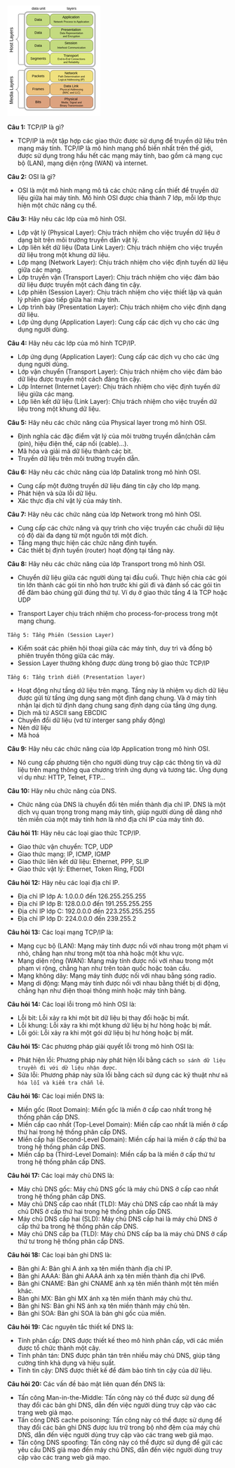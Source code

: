 ![Alt text](image-5.png)

**Câu 1:** TCP/IP là gì?
- TCP/IP là một tập hợp các giao thức được sử dụng để truyền dữ liệu trên mạng máy tính. TCP/IP là mô hình mạng phổ biến nhất trên thế giới, được sử dụng trong hầu hết các mạng máy tính, bao gồm cả mạng cục bộ (LAN), mạng diện rộng (WAN) và internet.

**Câu 2:** OSI là gì?
- OSI là một mô hình mạng mô tả các chức năng cần thiết để truyền dữ liệu giữa hai máy tính. Mô hình OSI được chia thành 7 lớp, mỗi lớp thực hiện một chức năng cụ thể.

**Câu 3:** Hãy nêu các lớp của mô hình OSI.

- Lớp vật lý (Physical Layer): Chịu trách nhiệm cho việc truyền dữ liệu ở dạng bit trên môi trường truyền dẫn vật lý.
- Lớp liên kết dữ liệu (Data Link Layer): Chịu trách nhiệm cho việc truyền dữ liệu trong một khung dữ liệu.
- Lớp mạng (Network Layer): Chịu trách nhiệm cho việc định tuyến dữ liệu giữa các mạng.
- Lớp truyền vận (Transport Layer): Chịu trách nhiệm cho việc đảm bảo dữ liệu được truyền một cách đáng tin cậy.
- Lớp phiên (Session Layer): Chịu trách nhiệm cho việc thiết lập và quản lý phiên giao tiếp giữa hai máy tính.
- Lớp trình bày (Presentation Layer): Chịu trách nhiệm cho việc định dạng dữ liệu.
- Lớp ứng dụng (Application Layer): Cung cấp các dịch vụ cho các ứng dụng người dùng.

**Câu 4:** Hãy nêu các lớp của mô hình TCP/IP.

- Lớp ứng dụng (Application Layer): Cung cấp các dịch vụ cho các ứng dụng người dùng.
- Lớp vận chuyển (Transport Layer): Chịu trách nhiệm cho việc đảm bảo dữ liệu được truyền một cách đáng tin cậy.
- Lớp Internet (Internet Layer): Chịu trách nhiệm cho việc định tuyến dữ liệu giữa các mạng.
- Lớp liên kết dữ liệu (Link Layer): Chịu trách nhiệm cho việc truyền dữ liệu trong một khung dữ liệu.

**Câu 5:** Hãy nêu các chức năng của Physical layer trong mô hình OSI.

- Định nghĩa các đặc điểm vật lý của môi trường truyền dẫn(chân cắm (pin), hiệu điện thế, cáp nối (cable)…).
- Mã hóa và giải mã dữ liệu thành các bit.
- Truyền dữ liệu trên môi trường truyền dẫn.

**Câu 6:** Hãy nêu các chức năng của lớp Datalink trong mô hình OSI.

- Cung cấp một đường truyền dữ liệu đáng tin cậy cho lớp mạng.
- Phát hiện và sửa lỗi dữ liệu.
- Xác thực địa chỉ vật lý của máy tính.

**Câu 7:** Hãy nêu các chức năng của lớp Network trong mô hình OSI.

- Cung cấp các chức năng và quy trình cho việc truyền các chuỗi dữ liệu có độ dài đa dạng từ một nguồn tới một đích. 
- Tầng mạng thực hiện các chức năng định tuyến. 
- Các thiết bị định tuyến (router) hoạt động tại tầng này.

**Câu 8:** Hãy nêu các chức năng của lớp Transport trong mô hình OSI.

- Chuyển dữ liệu giữa các người dùng tại đầu cuối. Thực hiện chia các gói tin lớn thành các gói tin nhỏ hơn trước khi gửi đi và đánh số các gói tin để đảm bảo chúng gửi đúng thứ tự. Ví dụ ở giao thức tầng 4 là TCP hoặc UDP

- Transport Layer chịu trách nhiệm cho process-for-process trong một mạng chung.

`Tầng 5: Tầng Phiên (Session Layer)`
- Kiểm soát các phiên hội thoại giữa các máy tính, duy trì và đồng bộ phiên truyền thông giữa các máy. 
- Session Layer thường không được dùng trong bộ giao thức TCP/IP

`Tầng 6: Tầng trình diễn (Presentation layer)`
- Hoạt động như tầng dữ liệu trên mạng. Tầng này là nhiệm vụ dịch dữ liệu được gửi từ tầng ứng dụng sang một định dạng chung. Và ở máy tính nhận lại dịch từ định dạng chung sang định dạng của tầng ứng dụng. 
-	Dịch mã từ ASCII sang EBCDIC
-	Chuyển đổi dữ liệu (vd từ interger sang phẩy động)
-	Nén dữ liệu
-	Mã hoá

**Câu 9:** Hãy nêu các chức năng của lớp Application trong mô hình OSI.

- Nó cung cấp phương tiện cho người dùng truy cập các thông tin và dữ liệu trên mạng thông qua chương trình ứng dụng và tương tác. Ứng dụng ví dụ như: HTTP, Telnet, FTP…

**Câu 10:** Hãy nêu chức năng của DNS.
- Chức năng của DNS là chuyển đổi tên miền thành địa chỉ IP. DNS là một dịch vụ quan trọng trong mạng máy tính, giúp người dùng dễ dàng nhớ tên miền của một máy tính hơn là nhớ địa chỉ IP của máy tính đó.

**Câu hỏi 11:** Hãy nêu các loại giao thức TCP/IP.
- Giao thức vận chuyển: TCP, UDP
- Giao thức mạng: IP, ICMP, IGMP
- Giao thức liên kết dữ liệu: Ethernet, PPP, SLIP
- Giao thức vật lý: Ethernet, Token Ring, FDDI

**Câu hỏi 12:** Hãy nêu các loại địa chỉ IP.

- Địa chỉ IP lớp A: 1.0.0.0 đến 126.255.255.255
- Địa chỉ IP lớp B: 128.0.0.0 đến 191.255.255.255
- Địa chỉ IP lớp C: 192.0.0.0 đến 223.255.255.255
- Địa chỉ IP lớp D: 224.0.0.0 đến 239.255.2

**Câu hỏi 13:** Các loại mạng TCP/IP là:

* Mạng cục bộ (LAN): Mạng máy tính được nối với nhau trong một phạm vi nhỏ, chẳng hạn như trong một tòa nhà hoặc một khu vực.
* Mạng diện rộng (WAN): Mạng máy tính được nối với nhau trong một phạm vi rộng, chẳng hạn như trên toàn quốc hoặc toàn cầu.
* Mạng không dây: Mạng máy tính được nối với nhau bằng sóng radio.
* Mạng di động: Mạng máy tính được nối với nhau bằng thiết bị di động, chẳng hạn như điện thoại thông minh hoặc máy tính bảng.

**Câu hỏi 14:** Các loại lỗi trong mô hình OSI là:

* Lỗi bit: Lỗi xảy ra khi một bit dữ liệu bị thay đổi hoặc bị mất.
* Lỗi khung: Lỗi xảy ra khi một khung dữ liệu bị hư hỏng hoặc bị mất.
* Lỗi gói: Lỗi xảy ra khi một gói dữ liệu bị hư hỏng hoặc bị mất.

**Câu hỏi 15:** Các phương pháp giải quyết lỗi trong mô hình OSI là:

* Phát hiện lỗi: Phương pháp này phát hiện lỗi bằng cách `so sánh dữ liệu truyền đi với dữ liệu nhận được`.
* Sửa lỗi: Phương pháp này sửa lỗi bằng cách sử dụng các kỹ thuật như `mã hóa lỗi và kiểm tra chẵn lẻ`.

**Câu hỏi 16:** Các loại miền DNS là:

* Miền gốc (Root Domain): Miền gốc là miền ở cấp cao nhất trong hệ thống phân cấp DNS.
* Miền cấp cao nhất (Top-Level Domain): Miền cấp cao nhất là miền ở cấp thứ hai trong hệ thống phân cấp DNS.
* Miền cấp hai (Second-Level Domain): Miền cấp hai là miền ở cấp thứ ba trong hệ thống phân cấp DNS.
* Miền cấp ba (Third-Level Domain): Miền cấp ba là miền ở cấp thứ tư trong hệ thống phân cấp DNS.

**Câu hỏi 17:** Các loại máy chủ DNS là:

* Máy chủ DNS gốc: Máy chủ DNS gốc là máy chủ DNS ở cấp cao nhất trong hệ thống phân cấp DNS.
* Máy chủ DNS cấp cao nhất (TLD): Máy chủ DNS cấp cao nhất là máy chủ DNS ở cấp thứ hai trong hệ thống phân cấp DNS.
* Máy chủ DNS cấp hai (SLD): Máy chủ DNS cấp hai là máy chủ DNS ở cấp thứ ba trong hệ thống phân cấp DNS.
* Máy chủ DNS cấp ba (TLD): Máy chủ DNS cấp ba là máy chủ DNS ở cấp thứ tư trong hệ thống phân cấp DNS.

**Câu hỏi 18:** Các loại bản ghi DNS là:

* Bản ghi A: Bản ghi A ánh xạ tên miền thành địa chỉ IP.
* Bản ghi AAAA: Bản ghi AAAA ánh xạ tên miền thành địa chỉ IPv6.
* Bản ghi CNAME: Bản ghi CNAME ánh xạ tên miền thành một tên miền khác.
* Bản ghi MX: Bản ghi MX ánh xạ tên miền thành máy chủ thư.
* Bản ghi NS: Bản ghi NS ánh xạ tên miền thành máy chủ tên.
* Bản ghi SOA: Bản ghi SOA là bản ghi gốc của miền.

**Câu hỏi 19:** Các nguyên tắc thiết kế DNS là:

* Tính phân cấp: DNS được thiết kế theo mô hình phân cấp, với các miền được tổ chức thành một cây.
* Tính phân tán: DNS được phân tán trên nhiều máy chủ DNS, giúp tăng cường tính khả dụng và hiệu suất.
* Tính tin cậy: DNS được thiết kế để đảm bảo tính tin cậy của dữ liệu.

**Câu hỏi 20:** Các vấn đề bảo mật liên quan đến DNS là:

* Tấn công Man-in-the-Middle: Tấn công này có thể được sử dụng để thay đổi các bản ghi DNS, dẫn đến việc người dùng truy cập vào các trang web giả mạo.
* Tấn công DNS cache poisoning: Tấn công này có thể được sử dụng để thay đổi các bản ghi DNS được lưu trữ trong bộ nhớ đệm của máy chủ DNS, dẫn đến việc người dùng truy cập vào các trang web giả mạo.
* Tấn công DNS spoofing: Tấn công này có thể được sử dụng để gửi các yêu cầu DNS giả mạo đến máy chủ DNS, dẫn đến việc người dùng truy cập vào các trang web giả mạo.

